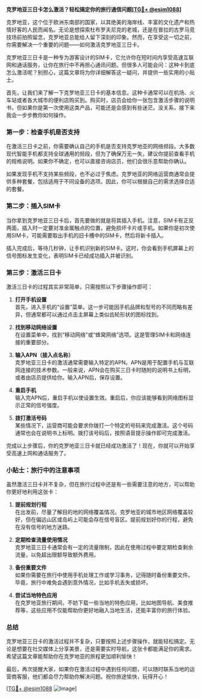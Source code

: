 **克罗地亚三日卡怎么激活？轻松搞定你的旅行通信问题[[TG💪+ @esim1088](https://t.me/s/esim1088)]**

克罗地亚，这个位于欧洲东南部的国家，以其绝美的海岸线、丰富的文化遗产和热情好客的人民而闻名。无论是想探索杜布罗夫尼克的老城，还是在普拉的古罗马竞技场前拍照留念，克罗地亚总能给人留下深刻的印象。然而，在享受这一切之前，你需要解决一个重要的问题——如何激活克罗地亚三日卡。

克罗地亚三日卡是一种专为游客设计的SIM卡，它允许你在短时间内享受高速互联网和通话服务，让你在旅行中不再担心通讯问题。但很多人可能会问：这种卡到底怎么激活呢？别担心，这篇文章将为你详细解答这一疑问，并提供一些实用的小贴士。

首先，让我们来了解一下克罗地亚三日卡的基本信息。这种卡通常可以在机场、火车站或者各大城市的便利店购买到。购买时，店员会给你一张包含激活步骤的说明书，但如果你是第一次使用这类产品，可能还是会感到有些迷茫。没关系，接下来我会一步步教你如何操作。

### **第一步：检查手机是否支持**

在激活三日卡之前，你需要确认自己的手机是否支持克罗地亚的网络频段。大多数现代智能手机都支持全球通用的频段，但为了确保万无一失，建议你提前查看手机的规格说明。如果你不确定，也可以直接咨询店员，他们会很乐意帮助你确认。

如果发现手机不支持某些频段，也不必过于焦虑。克罗地亚的网络运营商通常会提供多种套餐，包括适用于不同设备的选项。因此，你可以根据自己的需求选择合适的套餐。

### **第二步：插入SIM卡**

当你拿到克罗地亚三日卡后，首先要做的就是将其插入手机。注意，SIM卡有正反两面，插入时一定要对准金属触点的位置，避免损坏卡片或手机。如果你是初次使用SIM卡，可能需要取出手机的旧卡槽中的SIM卡，然后将新卡插入。

插入完成后，等待几秒钟，让手机识别新的SIM卡。这时，你会看到手机屏幕上的信号图标发生变化，表明SIM卡已经成功插入并被识别。

### **第三步：激活三日卡**

激活三日卡的过程其实非常简单，只需按照以下步骤操作即可：

1. **打开手机设置**  
   首先，进入手机的“设置”菜单。这一步可能因手机品牌和型号的不同而略有差异，但通常都可以通过点击主屏幕上类似齿轮形状的图标找到。

2. **找到移动网络设置**  
   在设置菜单中，找到“移动网络”或“蜂窝网络”选项。这是管理SIM卡和网络连接的重要部分。

3. **输入APN（接入点名称）**  
   克罗地亚三日卡的激活通常需要输入特定的APN。APN是用于配置手机与互联网连接的技术参数。一般来说，APN会在购买三日卡时随附的说明书上标明，或者由店员提供给你。输入APN后，保存设置。

4. **重启手机**  
   输入完APN后，重启手机以使设置生效。重启后，你应该能够看到网络图标显示正常的信号强度。

5. **拨打激活号码**  
   某些情况下，运营商可能会要求你拨打一个特定的号码来完成激活。这个号码通常也会在说明书上标明。拨打该号码后，按照语音提示操作即可完成激活。

完成以上步骤后，你的克罗地亚三日卡就已经成功激活了！现在，你就可以开始享受高速上网和通话服务了。

### **小贴士：旅行中的注意事项**

虽然激活三日卡并不复杂，但在旅行过程中还是有一些需要注意的地方，可以帮助你更好地利用这张卡：

1. **提前规划行程**  
   在出发前，尽量了解目的地的网络覆盖情况。克罗地亚的城市地区网络覆盖较好，但在偏远山区或岛屿上可能会存在信号盲区。提前规划好你的行程，避免在没有信号的地方迷路。

2. **定期检查流量使用情况**  
   克罗地亚三日卡通常会有一定的流量限制，因此在使用过程中要定期检查剩余流量，以免超出限额导致额外费用。

3. **备份重要文件**  
   如果你需要在旅行中使用手机处理工作或学习事务，记得随时备份重要文件。毕竟，旅行中难免会遇到意外情况，比如手机丢失或损坏。

4. **尝试当地特色应用**  
   在克罗地亚旅行期间，不妨下载一些当地的特色应用，比如地图导航、美食推荐等，这些应用不仅能帮助你更好地融入当地生活，还能丰富你的旅行体验。

### **总结**

克罗地亚三日卡的激活过程并不复杂，只要按照上述步骤操作，就能轻松搞定。无论是想要在社交媒体上分享美景，还是需要实时导航，这张卡都能满足你的需求。希望这篇文章能帮助你在克罗地亚的旅程更加顺利愉快！

最后，再次提醒大家，如果你在激活过程中遇到任何问题，可以随时联系当地的运营商客服，他们都会尽力帮助你解决问题。祝你旅途愉快，玩得开心！

[[TG💪+ @esim1088](https://t.me/s/esim1088) ![Image](https://i.postimg.cc/4NQfJmqS/Snipaste-2025-05-13-00-14-12.png)]